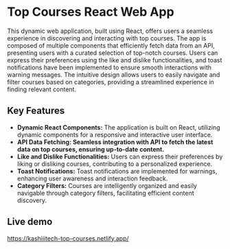 # Top Courses React Web App

This dynamic web application, built using React, offers users a seamless experience in discovering and interacting with top courses. The app is composed of multiple components that efficiently fetch data from an API, presenting users with a curated selection of top-notch courses. Users can express their preferences using the like and dislike functionalities, and toast notifications have been implemented to ensure smooth interactions with warning messages. The intuitive design allows users to easily navigate and filter courses based on categories, providing a streamlined experience in finding relevant content.

## Key Features
- **Dynamic React Components:** The application is built on React, utilizing dynamic components for a responsive and interactive user interface.
- **API Data Fetching: Seamless integration with API to fetch the latest data on top courses, ensuring up-to-date content.**
- **Like and Dislike Functionalities:** Users can express their preferences by liking or disliking courses, contributing to a personalized experience.
- **Toast Notifications:** Toast notifications are implemented for warnings, enhancing user awareness and interaction feedback.
- **Category Filters:** Courses are intelligently organized and easily navigable through category filters, facilitating efficient content discovery.

## Live demo
https://kashiiitech-top-courses.netlify.app/
